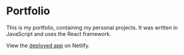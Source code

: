 # Portfolio

This is my portfolio, containing my personal projects. It was written in JavaScript and uses the React framework.

View the [deployed app](https://jackson-reeves-portfolio.netlify.app) on Netlify.
